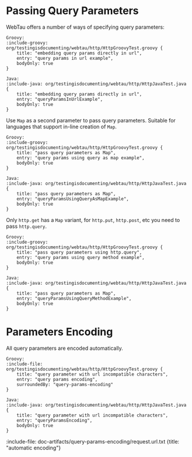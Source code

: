 # Passing Query Parameters 

WebTau offers a number of ways of specifying query parameters:

```tabs
Groovy:
:include-groovy: org/testingisdocumenting/webtau/http/HttpGroovyTest.groovy {
    title: "embedding query params directly in url",
    entry: "query params in url example",
    bodyOnly: true
}

Java:
:include-java: org/testingisdocumenting/webtau/http/HttpJavaTest.java {
    title: "embedding query params directly in url",
    entry: "queryParamsInUrlExample",
    bodyOnly: true
}
```

Use `Map` as a second parameter to pass query parameters. Suitable for languages that support in-line creation of `Map`.

```tabs
Groovy:
:include-groovy: org/testingisdocumenting/webtau/http/HttpGroovyTest.groovy {
    title: "pass query parameters as Map",
    entry: "query params using query as map example",
    bodyOnly: true
}

Java:
:include-java: org/testingisdocumenting/webtau/http/HttpJavaTest.java {
    title: "pass query parameters as Map",
    entry: "queryParamsUsingQueryAsMapExample",
    bodyOnly: true
}
```

Only `http.get` has a `Map` variant, for `http.put`, `http.post`, etc you need to pass `http.query`. 

```tabs
Groovy:
:include-groovy: org/testingisdocumenting/webtau/http/HttpGroovyTest.groovy {
    title: "pass query parameters using http.query",
    entry: "query params using query method example",
    bodyOnly: true
}

Java:
:include-java: org/testingisdocumenting/webtau/http/HttpJavaTest.java {
    title: "pass query parameters as Map",
    entry: "queryParamsUsingQueryMethodExample",
    bodyOnly: true
}
```

# Parameters Encoding

All query parameters are encoded automatically. 

```tabs
Groovy:
:include-file: org/testingisdocumenting/webtau/http/HttpGroovyTest.groovy {
    title: "query parameter with url incompatible characters",
    entry: "query params encoding",
    surroundedBy: "query-params-encoding"
}

Java:
:include-java: org/testingisdocumenting/webtau/http/HttpJavaTest.java {
    title: "query parameter with url incompatible characters",
    entry: "queryParamsEncoding",
    bodyOnly: true
}
```

:include-file: doc-artifacts/query-params-encoding/request.url.txt {title: "automatic encoding"}

